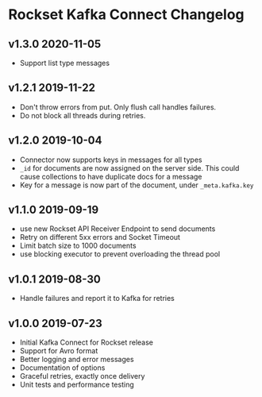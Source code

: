 # Rockset Kafka Connect Changelog

## v1.3.0 2020-11-05
- Support list type messages

## v1.2.1 2019-11-22
- Don't throw errors from put. Only flush call handles failures.
- Do not block all threads during retries.

## v1.2.0 2019-10-04
- Connector now supports keys in messages for all types
- `_id` for documents are now assigned on the server side. This could cause collections to have duplicate docs for a message
- Key for a message is now part of the document, under `_meta.kafka.key`

## v1.1.0 2019-09-19
- use new Rockset API Receiver Endpoint to send documents
- Retry on different 5xx errors and Socket Timeout
- Limit batch size to 1000 documents
- use blocking executor to prevent overloading the thread pool

## v1.0.1 2019-08-30
- Handle failures and report it to Kafka for retries

## v1.0.0 2019-07-23

- Initial Kafka Connect for Rockset release
- Support for Avro format
- Better logging and error messages
- Documentation of options
- Graceful retries, exactly once delivery
- Unit tests and performance testing 
